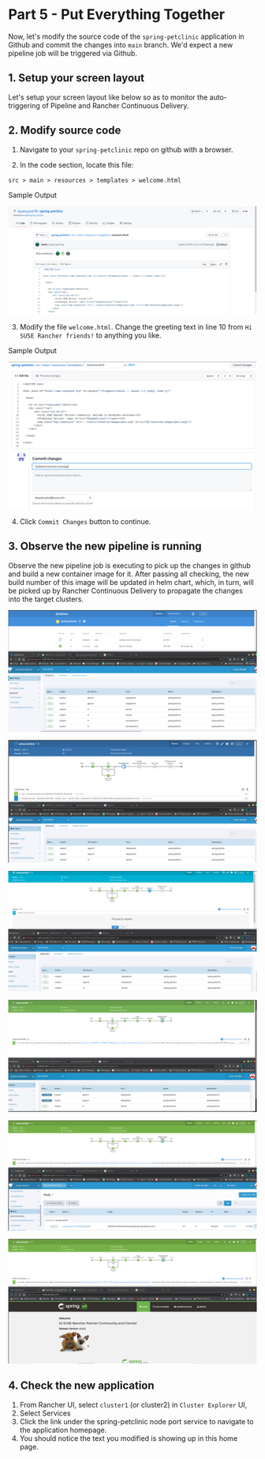 # Part 5 - Put Everything Together

Now, let's modify the source code of the `spring-petclinic` application in Github and commit the changes into `main` branch. We'd expect a new pipeline job will be triggered via Github. 

## 1. Setup your screen layout 

Let's setup your screen layout like below so as to monitor the auto-triggering of Pipeline and Rancher Continuous Delivery.

## 2. Modify source code

1. Navigate to your `spring-petclinic` repo on github with a browser.

2. In the code section, locate this file:

```
src > main > resources > templates > welcome.html
```
Sample Output

![Rancher UI](./images/part5-modifying-sourcecode-original-welcome-message.png)

3. Modify the file `welcome.html`. Change the greeting text in line 10 from `Hi SUSE Rancher friends!` to anything you like.

Sample Output 

![Rancher UI](./images/part5-modifying-sourcecode-welcome-message-modified.png)

4. Click `Commit Changes` button to continue.

## 3. Observe the new pipeline is running

Observe the new pipeline job is executing to pick up the changes in github and build a new container image for it. After passing all checking, the new build number of this image will be updated in helm chart, which, in turn, will be picked up by Rancher Continuous Delivery to propagate the changes into the target clusters.

![Rancher UI](./images/part5-modifying-sourcecode-and-running-new-build-pg1.png)

![Rancher UI](./images/part5-modifying-sourcecode-and-running-new-build-pg2.png)

![Rancher UI](./images/part5-running-build2-seeking-approval.png)

![Rancher UI](./images/part5-running-build2-fleet-updating-in-progress.png)

![Rancher UI](./images/part5-running-build2-fleet-success.png)

![Rancher UI](./images/part5-running-build2-cluster2-Services-Open-App.png)




## 4. Check the new application

1. From Rancher UI, select `cluster1` (or cluster2) in `Cluster Explorer` UI,
2. Select Services
3. Click the link under the spring-petclinic node port service to navigate to the application homepage.
4. You should notice the text you modified is showing up in this home page.




